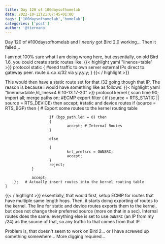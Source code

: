 ```yaml
---
title: Day 120 of 100daysofhomelab
date: 2022-10-12T21:07:45+01:00
tags: ['100daysofhomelab','homelab']
categories: ['post']
author: '@tiernano'
---
```

Day 120 of #100daysofhomelab and I *nearly* got Bird 2.0 working... Then it failed...

I am not 100% sure what I am doing wrong here, but essentially, on old Bird 1.6, you could create static routes like:
{{< highlight yaml "linenos=table" >}}
    protocol static {
        #send traffic to own server external IPs direct to gateway peer.
        route x.x.x.x/32 via y.y.y.y;
    }
{{< / highlight >}}

This would then have a static route set for that /32 going though that IP. The reason is because i would have something like as follows:
{{< highlight yaml "linenos=table,hl_lines=4 6 10-13 17-20" >}}
    protocol kernel {
        scan time 90;
        import all;
        merge paths on; #ECMP
        export filter {
                if (source = RTS_STATIC || source = RTS_DEVICE) then accept; #static and device routes
                if (source = RTS_BGP) then {
                        # Export some routes to the kernel routing table

                        if (bgp_path.len = 0) then
                        {
                                accept; # Internal Routes
                        }

                        else

                        {
                                krt_prefsrc = OWNSRC;
                                accept;
                        }
                        reject;
                }

                accept;
        };   # Actually insert routes into the kernel routing table
    }
{{< / highlight >}}
essentially, that would first, setup ECMP for routes that have multiple same length hops. Then, it starts doing exporting of routes to the kernel. The line for static and device routes exports them to the kernel, but does not change their preferred source (more on that in a sec). Internal routes does the same. everything else is set to use `OWNSRC` (an IP from my /24) as the source of that, so any traffic to that comes from that IP.

Problem is, that doesn't seem to work on Bird 2... or I have screwed up something somewhere... More digging required...
